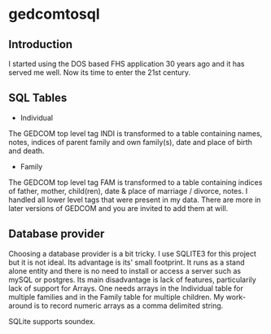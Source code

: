 # gedcomtosql
## Introduction
I started using the DOS based FHS application 30 years ago and it has served me well. Now its time to enter the 21st century.
## SQL Tables
- Individual

The GEDCOM top level tag INDI is transformed to a table containing names, notes, indices of parent family and own family(s), date and place of birth and death.
- Family

The GEDCOM top level tag FAM is transformed to a table containing indices of father, mother, child(ren), date & place of marriage / divorce, notes.
I handled all lower level tags that were present in my data. There are more in later versions of GEDCOM and you are invited to add them at will.
## Database provider
Choosing a database provider is a bit tricky. I use SQLITE3 for this project but it is not ideal. Its advantage is its' small footprint. It runs as a stand alone entity and there is no need to install or access a server such as mySQL or postgres. Its main disadvantage is lack of features, particularily lack of support for Arrays.
One needs arrays in the Individual table for multiple families and in the Family table for multiple children.
My work-around is to record numeric arrays as a comma delimited string.

SQLite supports soundex.
